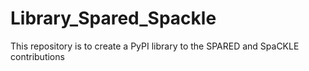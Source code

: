 # Library_Spared_Spackle
This repository is to create a PyPI library to the SPARED and SpaCKLE contributions
